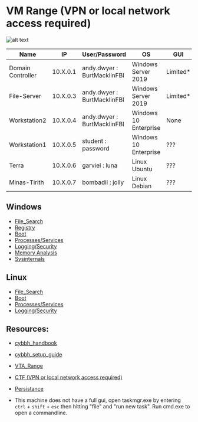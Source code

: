 # VM Range (VPN or local network access required)
![alt text](https://git.cybbh.space/os/public/-/raw/master/images/Range_Diagram3.PNG)

| Name | IP | User/Password | OS | GUI | Networking |
| - | - | - | - | - | - |
| Domain Controller | 10.X.0.1 | andy.dwyer : BurtMacklinFBI | Windows Server 2019 | Limited* | ??? |
| File-Server | 10.X.0.3 | andy.dwyer : BurtMacklinFBI | Windows Server 2019 | Limited* | N |
| Workstation2 | 10.X.0.4 | andy.dwyer : BurtMacklinFBI | Windows 10 Enterprise | None | N |
| Workstation1 | 10.X.0.5 | student : password | Windows 10 Enterprise | ??? | ??? |
| Terra | 10.X.0.6 | garviel : luna | Linux Ubuntu | ??? | ??? |
| Minas-Tirith | 10.X.0.7 | bombadil : jolly | Linux Debian | ??? | ??? |

## Windows 
  - [File_Search](Windows/File_Search.md)
  - [Registry](Windows/Registry.md)
  - [Boot](Windows/Boot.md)
  - [Processes/Services](Windows/Processes_and_Services.md)
  - [Logging/Security](Windows/Logging_and_Security.md)
  - [Memory Analysis](Windows/Memory_Analysis.md)
  - [Sysinternals](Windows/Sysinternals.md)

## Linux
  - [File_Search](Linux/File_Search.md)
  - [Boot](Linux/Boot.md)
  - [Processes/Services](Linux/Processes_and_Services.md)
  - [Logging/Security](Linux/Logging_and_Security.md)

## Resources:
- [cybbh_handbook](https://os.cybbh.io/public/os/latest/index.html)
- [cybbh_setup_guide](https://cctc.cybbh.io/students/students/latest/Day_0_Setup.html)
- [VTA_Range](https://vta.cybbh.space/)
- [CTF (VPN or local network access required)](http://10.50.22.197:8000)


- [Persistance](Persistance.md)

* This machine does not have a full gui, open taskmgr.exe by entering `ctrl` + `shift` + `esc` then hitting "file" and "run new task". Run cmd.exe to open a commandline.

